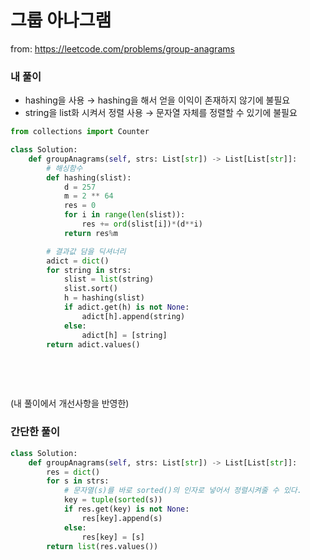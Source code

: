 # 그룹 아나그램

from: https://leetcode.com/problems/group-anagrams



### 내 풀이

* hashing을 사용  →  hashing을 해서 얻을 이익이 존재하지 않기에 불필요 
* string을 list화 시켜서 정렬 사용  →  문자열 자체를 정렬할 수 있기에 불필요

```python
from collections import Counter 

class Solution:
    def groupAnagrams(self, strs: List[str]) -> List[List[str]]:
        # 해싱함수
        def hashing(slist):
            d = 257
            m = 2 ** 64
            res = 0
            for i in range(len(slist)):
                res += ord(slist[i])*(d**i)
            return res%m

        # 결과값 담을 딕셔너리
        adict = dict()
        for string in strs:
            slist = list(string)
            slist.sort()
            h = hashing(slist)
            if adict.get(h) is not None:
                adict[h].append(string)
            else:
                adict[h] = [string]
        return adict.values()
```

​     

​    

(내 풀이에서 개선사항을 반영한)

### 간단한 풀이

```python
class Solution:
    def groupAnagrams(self, strs: List[str]) -> List[List[str]]:
        res = dict()
        for s in strs:
            # 문자열(s)를 바로 sorted()의 인자로 넣어서 정렬시켜줄 수 있다.
            key = tuple(sorted(s))
            if res.get(key) is not None:
                res[key].append(s)
            else:
                res[key] = [s]
        return list(res.values())
```

